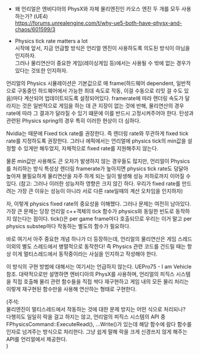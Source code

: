* 왜 언리얼은 엔비디아의 PhysX와 자체 물리엔진인 카오스 엔진 두 개를 모두 사용하는가? (UE4)  
https://forums.unrealengine.com/t/why-ue5-both-have-physx-and-chaos/601599/3  

* Physics tick rate matters a lot  
시작에 앞서, 지금 언급할 방식은 언리얼 엔진이 사용하도록 의도된 방식이 아님을 인지하자.  
그러나 물리연산이 중요한 게임(레이싱게임 등)에서는 사용될 수 밖에 없는 경우가 있다는 것또한 인지하자.  

언리얼의 Physics 시뮬레이션은 기본값으로 매 frame(하드웨어 dependent, 일반적으로 구동중인 하드웨어에서 가능한 최대 속도로 작동, 이걸 수동으로 리밋 걸 수도 있음)마다 계산되어 업데이트되도록 설정되어있다. framerate에 따라 렌더링 속도가 달라지는 것은 일반적으로 게임을 하는 데 큰 지장이 없는 것에 반해, 물리연산의 경우 rate에 따라 그 결과가 달라질 수 있기 떄문에 이를 반드시 고정시켜주어야 한다. 탄성과 관련된 Physics spring의 경우 특히 이러한 현상이 더 심하다.  
  
Nvidia는 때문에 Fixed tick rate를 권장한다. 즉 렌더링 rate와 무관하게 fixed tick rate를 지정하도록 권장한다. 그러나 에픽에서는 언리얼에 physics tick의 min값을 설정할 수 있게만 해두었지, 자체적으로 fixed rate를 지원해주지 않는다.  
  
물론 min값만 사용해도 큰 오차가 발생하지 않는 경우들도 많지만, 언리얼이 Physics를 처리하는 방식 특성상 렌더링 framerate가 높아지면 physics tick rate도 덩달아 높아져 불필요하게 물리연산을 자주 하게 되는 일이 발생해 성능 저하로까지 이어질 수 있다. (참고: 그러나 이러한 성능저하 영향은 크지 않긴 하다. 우리가 fixed rate를 만드려는 가장 큰 이유는 성능이 아니라 서로 다른 rate일때의 계산 오차임을 인지하자)  
  
자, 이렇게 physics fixed rate의 중요성을 이해했다. 그러나 문제는 여전히 남아있다.  
가장 큰 문제는 당장 언리얼 c++객체의 tick 함수가 physics와 동일한 빈도로 동작하지 않는다는 점이다. tick()은 per game frame마다 호출되므로 우리는 이거 말고 per physics substep마다 작동하는 별도의 함수가 필요하다.  
  
바로 여기서 아주 중요한 개념 하나가 더 등장하는데, 언리얼의 물리연산은 게임 스레드 이외의 별도 스레드에서 병렬적으로 동작한다! 즉 Physics 관련 코드를 건드릴 때는 항상 이게 멀티스레드에서 동작중이라는 사실을 인지하고 작성해야 한다.  
  
이 방식의 구현 방법에 대해서는 여기서는 언급하지 않는다. UEPro75 - I am Vehicle 참조. 대략적으로만 설명하면 엔비디아의 PhysX를 사용하며, 언리얼의 피직스 시스템을 직접 호출해 물리 관련 함수들을 직접 싹다 재구현하고 게임 내의 모든 물리 처리는 이렇게 재구현된 함수만을 사용해 연산하는 형태로 구현한다.  

(주석:  
물리엔진이 멀티스레드에서 작동하는 것에 대한 문제 방지는 어떤 식으로 처리되나?  
다행히도 일일히 락을 걸고 하지는 않고, 언리얼의 피직스 시스템의 API 중 FPhysicsCommand::ExecuteRead(), ...Write()가 있는데 해당 함수에 람다 함수를 인자로 넘겨주는 방식으로 처리한다. 그냥 쉽게 말해 락을 크게 신경쓰지 않게 해주는 API를 언리얼에서 제공한다.  
)  







